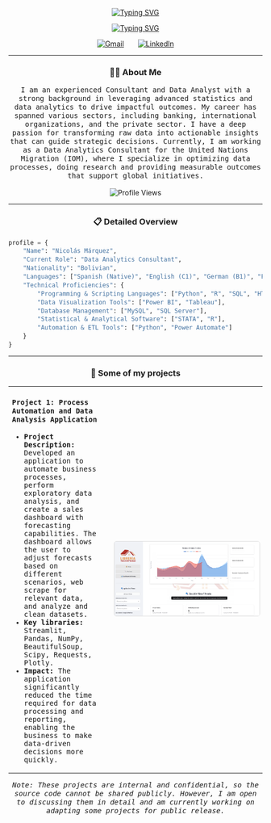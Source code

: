 
<!-- Animated Header -->

<p align="center">
  <!-- Typing SVG by DenverCoder1 - https://github.com/DenverCoder1/readme-typing-svg -->
  <a href="https://github.com/NicolasMarca/NicolasMarca">
      <img src="https://readme-typing-svg.demolab.com?font=Fira+Code&pause=1000&repeat=false&color=1F51FF&width=200&lines=Nicolás+Márquez" alt="Typing SVG" />
  </a>
</p>

<p align="center">
  <a href="https://github.com/NicolasMarca/NicolasMarca">
      <img src="https://readme-typing-svg.demolab.com?font=Fira+Code&pause=1000&color=1F51FF&width=470&lines=Experienced+Consultant+%26+Data+Analyst;Data+Viz%2C+Advanced+Stats+%26+Optimization;Driving+Insightful%2C+Measurable+Outcomes" alt="Typing SVG" />
  </a>
</p>

<!-- Icons section -->


<p align="center">
  <a href="mailto:nmarqueznarvaez@gmail.com"><img width="32px" alt="Gmail" title="Gmail" src="https://cdn-icons-png.flaticon.com/512/281/281769.png"/></a>
  &#8287;&#8287;&#8287;&#8287;&#8287;
  <a href="https://www.linkedin.com/in/nicolasmarqueznarvaez"><img width="32px" alt="LinkedIn" title="LinkedIn" src="https://cdn-icons-png.flaticon.com/512/174/174857.png"/></a>
</p>

<hr>

<h3 align="center"> 👨‍💻 About Me</h3>
<p align="center">
  <samp>
    I am an experienced Consultant and Data Analyst with a strong background in leveraging advanced statistics and data analytics to drive impactful outcomes. My career has spanned various sectors, including banking, international organizations, and the private sector. I have a deep passion for transforming raw data into actionable insights that can guide strategic decisions. Currently, I am working as a Data Analytics Consultant for the United Nations Migration (IOM), where I specialize in optimizing data processes, doing research and providing measurable outcomes that support global initiatives.
  </samp>
  <br> <br>
  <img src="https://komarev.com/ghpvc/?username=NicolasMarca" alt="Profile Views" />
</p>

<hr>

<h3 align="center"> 📋 Detailed Overview</h3>


```python
profile = {
    "Name": "Nicolás Márquez",
    "Current Role": "Data Analytics Consultant",
    "Nationality": "Bolivian",
    "Languages": ["Spanish (Native)", "English (C1)", "German (B1)", "French (B1)"],
    "Technical Proficiencies": {
        "Programming & Scripting Languages": ["Python", "R", "SQL", "HTML", "CSS"],
        "Data Visualization Tools": ["Power BI", "Tableau"],
        "Database Management": ["MySQL", "SQL Server"],
        "Statistical & Analytical Software": ["STATA", "R"],
        "Automation & ETL Tools": ["Python", "Power Automate"]
    }
}
```

</p>

<hr>

<h3 align="center">📂 Some of my projects</h3>

<!-- Project 1 -->
<table>
  <tr>
    <td style="width: 40%; padding-right: 20px; vertical-align: top;">
      <h4><samp>Project 1: Process Automation and Data Analysis Application</samp></h4>
      <ul>
        <samp>
          <li><strong>Project Description:</strong> Developed an application to automate business processes, perform exploratory data analysis, and create a sales dashboard with forecasting capabilities. The dashboard allows the user to adjust forecasts based on different scenarios, web scrape for relevant data, and analyze and clean datasets.</li>
          <li><strong>Key libraries:</strong> Streamlit, Pandas, NumPy, BeautifulSoup, Scipy, Requests, Plotly.</li>
          <li><strong>Impact:</strong> The application significantly reduced the time required for data processing and reporting, enabling the business to make data-driven decisions more quickly.</li>
        </samp>
      </ul>
    </td>
    <td style="width: 60%;">
      <img src="Assets/yachaywa_app.png" width="400px" alt="[Project Name] Screenshot" style="max-width: 100%; border: 1px solid #ddd; border-radius: 5px;" />
    </td>
  </tr>
</table>








<!-- Disclaimer -->
<p align="center">
  <samp>
  <em>Note: These projects are internal and confidential, so the source code cannot be shared publicly. However, I am open to discussing them in detail and am currently working on adapting some projects for public release.</em></samp>
</p>






